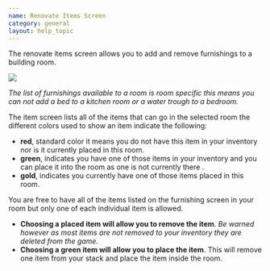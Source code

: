 ```yaml
---
name: Renovate Items Screen
category: general
layout: help_topic
---
```

The renovate items screen allows you to add and remove furnishings to a building room.

![](https://lohcdn.com/images/rennovatefurnish.jpg)

_The list of furnishings available to a room is room specific this means you can not add a bed to a kitchen room or a water trough to a bedroom._

The item screen lists all of the items that can go in the selected room the different colors used to show an item indicate the following:

*   **red**, standard color it means you do not have this item in your inventory nor is it currently placed in this room.
*   **green**, indicates you have one of those items in your inventory and you can place it into the room as one is not currently there .
*   **gold**, indicates you currently have one of those items placed in this room.

You are free to have all of the items listed on the furnishing screen in your room but only one of each individual item is allowed.

*   **Choosing a placed item will allow you to remove the item**. _Be warned however as most items are not removed to your inventory they are deleted from the game._
*   **Choosing a green item will allow you to place the item**. This will remove one item from your stack and place the item inside the room.